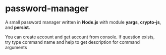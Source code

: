 # password-manager

A small password manager written in **Node.js** with module **yargs**,  **crypto-js**, and **persist**.

You can create account and get account from console. If question exists, try type command name and help to get description for command arguments
